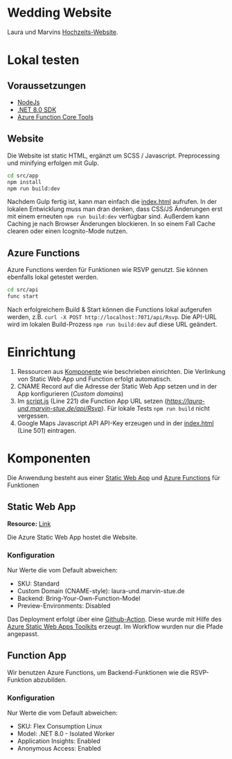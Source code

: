 # Wedding Website

Laura und Marvins [Hochzeits-Website](https://laura-und.marvin-stue.de).

# Lokal testen

## Voraussetzungen

- [NodeJs](https://nodejs.org/en)
- [.NET 8.0 SDK](https://dotnet.microsoft.com/en-us/download/dotnet/8.0)
- [Azure Function Core Tools](https://learn.microsoft.com/en-us/azure/azure-functions/functions-run-local?tabs=macos%2Cisolated-process%2Cnode-v4%2Cpython-v2%2Chttp-trigger%2Ccontainer-apps&pivots=programming-language-csharp#install-the-azure-functions-core-tools)

## Website

Die Website ist static HTML, ergänzt um SCSS / Javascript. Preprocessing und minifying erfolgen mit Gulp.

```bash
cd src/app
npm install
npm run build:dev
```

Nachdem Gulp fertig ist, kann man einfach die [index.html](./src/app/index.html) aufrufen.
In der lokalen Entwicklung muss man dran denken, dass CSS/JS Änderungen erst mit einem erneuten `npm run build:dev` verfügbar sind.
Außerdem kann Caching je nach Browser Änderungen blockieren. In so einem Fall Cache clearen oder einen Icognito-Mode nutzen.

## Azure Functions

Azure Functions werden für Funktionen wie RSVP genutzt. Sie können ebenfalls lokal getestet werden.

```bash
cd src/api
func start
```

Nach erfolgreichem Build & Start können die Functions lokal aufgerufen werden, z.B. `curl -X POST http://localhost:7071/api/Rsvp`.
Die API-URL wird im lokalen Build-Prozess `npm run build:dev` auf diese URL geändert.

# Einrichtung

1. Ressourcen aus [Komponente](#komponenten) wie beschrieben einrichten. Die Verlinkung von Static Web App und Function erfolgt automatisch.
2. CNAME Record auf die Adresse der Static Web App setzen und in der App konfigurieren (*Custom domains*)
3. Im [script.js](./src/app/js/scripts.js) (Line 221) die Function App URL setzen (*<https://laura-und.marvin-stue.de/api/Rsvp>*). Für lokale Tests `npm run build` nicht vergessen.
4. Google Maps Javascript API API-Key erzeugen und in der [index.html](./src/app/index.html) (Line 501) eintragen.

# Komponenten

Die Anwendung besteht aus einer [Static Web App](./src/app/) und [Azure Functions](./src/api/) für Funktionen

## Static Web App

**Resource:** [Link](https://portal.azure.com/#@hamburger-software.de/resource/subscriptions/9a9dbdfd-8117-4af8-8973-1a6e111f5f46/resourceGroups/wed-web/providers/Microsoft.Web/staticSites/wed-web/staticsite)

Die Azure Static Web App hostet die Website.

### Konfiguration

Nur Werte die vom Default abweichen:

- SKU: Standard
- Custom Domain (CNAME-style): laura-und.marvin-stue.de
- Backend: Bring-Your-Own-Function-Model
- Preview-Environments: Disabled

Das Deployment erfolgt über eine [Github-Action](./.github/workflows/azure-static-web-apps.yml).
Diese wurde mit Hilfe des [Azure Static Web Apps Toolkits](https://marketplace.visualstudio.com/items/?itemName=ms-azuretools.vscode-azurestaticwebapps) erzeugt.
Im Workflow wurden nur die Pfade angepasst.

## Function App

Wir benutzen Azure Functions, um Backend-Funktionen wie die RSVP-Funktion abzubilden.

### Konfiguration

Nur Werte die vom Default abweichen:

- SKU: Flex Consumption Linux
- Model: .NET 8.0 - Isolated Worker
- Application Insights: Enabled
- Anonymous Access: Enabled
